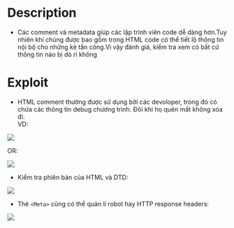 # Description
- Các comment và metadata giúp các lập trình viên code dễ dàng hơn.Tuy nhiên khi chúng được bao gồm trong HTML code có thể tiết lộ thông tin nội bộ cho những kẻ tấn công.Vì vậy đánh giá, kiểm tra xem có bất cứ thông tin nào bị dò rỉ không
# Exploit
- HTML comment thường được sử dụng bởi các devoloper, trong đó có chứa các thông tin debug chương trình. Đôi khi họ quên mất không xóa đi.  
VD:  

![](https://github.com/huyenlamchiton/owasp/blob/master/Information%20Gathering/image/005-1.png)  

OR:  

![](https://github.com/huyenlamchiton/owasp/blob/master/Information%20Gathering/image/005-2.png)  

- Kiểm tra phiên bản của HTML và DTD:  

![](https://github.com/huyenlamchiton/owasp/blob/master/Information%20Gathering/image/005-3.png)  

- Thẻ ```<Meta>``` cũng có thể quản lí robot hay HTTP response headers:  

![](https://github.com/huyenlamchiton/owasp/blob/master/Information%20Gathering/image/005-5.png) 